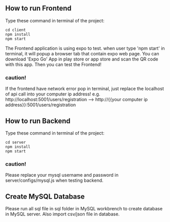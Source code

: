 
## How to run Frontend
Type these command in terminal of the project:

    cd client
    npm install
    npm start
    
The Frontend application is using expo to test. when user type 'npm start' in terminal, it will popup a browser tab that contain expo web page. 
You can download 'Expo Go' App in play store or app store and scan the QR code with this app. Then you can test the Frontend!

### caution!
If the frontend have network error pop in terminal, just replace the localhost of api call into your computer ip address! 
e.g. http://localhost:5001/users/registration --> http://{{your computer ip address}}:5001/users/registration

## How to run Backend
Type these command in terminal of the project:

    cd server
    npm install
    npm start
    
### caution!
Please replace your mysql username and password in server/configs/mysql.js when testing backend.

## Create MySQL Database
Please run all sql file in sql folder in MySQL workbrench to create database in MySQL server. Also import csv/json file in database.
